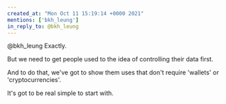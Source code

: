 ```yaml
---
created_at: "Mon Oct 11 15:19:14 +0000 2021"
mentions: ['bkh_leung']
in_reply_to: @bkh_leung
---
```


@bkh_leung Exactly. 

But we need to get people used to the idea of controlling their data first.

And to do that, we've got to show them uses that don't require 'wallets' or 'cryptocurrencies'.

It's got to be real simple to start with.